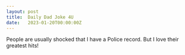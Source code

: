 ```yaml
---
layout: post
title:  Daily Dad Joke 4U
date:   2023-01-20T00:00:00Z
---
```

People are usually shocked that I have a Police record. But I love their greatest hits!
